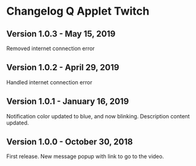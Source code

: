 # Changelog Q Applet Twitch

## Version 1.0.3 - May 15, 2019

Removed internet connection error

## Version 1.0.2 - April 29, 2019

Handled internet connection error

## Version 1.0.1 - January 16, 2019

Notification color updated to blue, and now blinking.
Description content updated.

## Version 1.0.0 - October 30, 2018

First release.
New message popup with link to go to the video.
